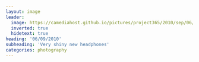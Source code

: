 ```yaml
---
layout: image
leader:
  image: https://camediahost.github.io/pictures/project365/2010/sep/06/060910.jpg
  inverted: true
  hidetext: true
heading: '06/09/2010'
subheading: 'Very shiny new headphones'
categories: photography
---
```

